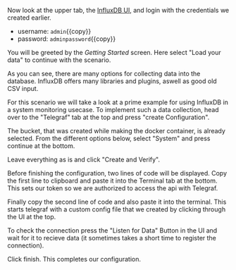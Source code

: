 Now look at the upper tab,  the [InfluxDB UI](https://[[HOST_SUBDOMAIN]]-8086-[[KATACODA_HOST]].environments.katacoda.com/), and login with the credentials we created earlier.
 - username: `admin`{{copy}}
 - password: `adminpassword`{{copy}}

You will be greeted by the _Getting Started_ screen. Here select "Load your data" to continue with the scenario.

As you can see, there are many options for collecting data into the database. InfluxDB offers many libraries and plugins, aswell as good old CSV input.

For this scenario we will take a look at a prime example for using InfluxDB in a system monitoring usecase. To implement such a data collection, head over to the "Telegraf" tab at the top and press "create Configuration".

The bucket, that was created while making the docker container, is already selected. From the different options below, select "System" and press continue at the bottom.

Leave everything as is and click "Create and Verify".

Before finishing the configuration, two lines of code will be displayed. Copy the first line to clipboard and paste it into the Terminal tab at the bottom. This sets our token so we are authorized to access the api with Telegraf.

Finally copy the second line of code and also paste it into the terminal. This starts telegraf with a custom config file that we created by clicking through the UI at the top. 

To check the connection press the "Listen for Data" Button in the UI and wait for it to recieve data (it sometimes takes a short time to register the connection).

Click finish. This completes our configuration.